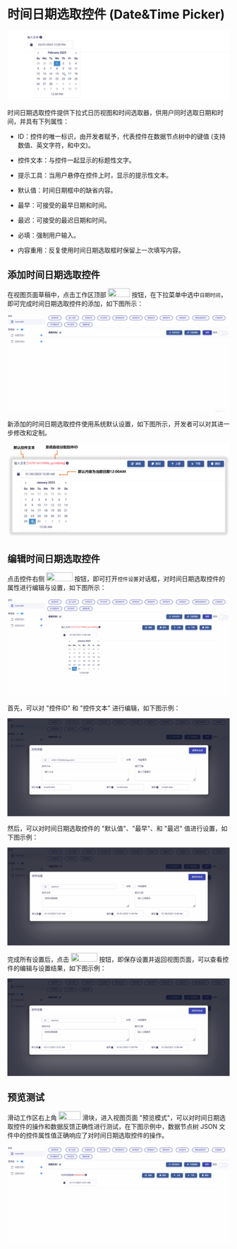 # 时间日期选取控件 (Date&Time Picker)

![Matrix.OS](../../../../../media/os/tools/modelview/showdatetime.gif "时间日期选取控件")

时间日期选取控件提供下拉式日历视图和时间选取器，供用户同时选取日期和时间，并具有下列属性：

* ID：控件的唯一标识，由开发者赋予，代表控件在数据节点树中的键值 (支持数值、英文字符，和中文)。

* 控件文本：与控件一起显示的标题性文字。

* 提示工具：当用户悬停在控件上时，显示的提示性文本。

* 默认值：时间日期框中的缺省内容。

* 最早：可接受的最早日期和时间。

* 最迟：可接受的最迟日期和时间。

* 必填：强制用户输入。

* 内容重用：反复使用时间日期选取框时保留上一次填写内容。

## 添加时间日期选取控件

在视图页面草稿中，点击工作区顶部 <img src="./././././media/logo/controlinput.png" width="50" height="20"> 按钮，在下拉菜单中选中`日期时间`，即可完成时间日期选取控件的添加，如下图所示：

![Matrix.OS](../../../../../media/os/tools/modelview/adddatetimepicker.gif "添加时间日期选取控件")

新添加的时间日期选取控件使用系统默认设置，如下图所示，开发者可以对其进一步修改和定制。

![Matrix.OS](../../../../../media/os/tools/modelview/adddatetimepicker.png "时间日期选取控件默认设置")

## 编辑时间日期选取控件

点击控件右侧 <img src="./././././media/logo/editcontrol.png" width="60" height="20"> 按钮，即可打开`控件设置`对话框，对时间日期选取控件的属性进行编辑与设置，如下图所示：

![Matrix.OS](../../../../../media/os/tools/modelview/editdatetimepicker1.gif "编辑时间日期选取控件 - 打开控件设置对话框")

首先，可以对 "控件ID" 和 "控件文本" 进行编辑，如下图示例：

![Matrix.OS](../../../../../media/os/tools/modelview/editdatetimepicker2.gif "编辑时间日期选取控件 - 控件ID与文本编辑")

然后，可以对时间日期选取控件的 "默认值"、"最早"、和 "最迟" 值进行设置，如下图示例：

![Matrix.OS](../../../../../media/os/tools/modelview/editdatetimepicker3.gif "编辑时间日期选取控件 - 设置默认、最早、最迟日期和时间")

完成所有设置后，点击 <img src="./././././media/logo/saveclose.png" width="60" height="20"> 按钮，即保存设置并返回视图页面，可以查看控件的编辑与设置结果，如下图示例：

![Matrix.OS](../../../../../media/os/tools/modelview/editdatetimepicker4.gif "编辑时间日期选取控件 - 保存控件设置")

## 预览测试

滑动工作区右上角 <img src="./././././media/logo/previewmv.png" width="50" height="20"> 滑块，进入视图页面 "预览模式"，可以对时间日期选取控件的操作和数据反馈正确性进行测试，在下图示例中，数据节点树 JSON 文件中的控件属性值正确响应了对时间日期选取控件的操作。

![Matrix.OS](../../../../../media/os/tools/modelview/testdatetimepicker.gif "测试时间日期选取控件")
